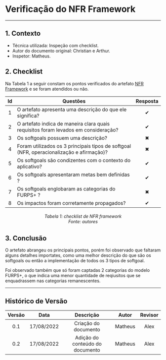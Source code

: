 # Verificação do NFR Framework
***

## **1. Contexto**

- Técnica utilizada: Inspeção com checklist.
- Autor do documento original: Christian e Arthur.
- Inspetor: Matheus.

## **2. Checklist**

Na Tabela 1 a seguir constam os pontos verificados do artefato [NFR Framework](../../modelagem/nfr.md) e se foram atendidos ou não.

|Id|Questões|Resposta|
|:---:|---|:---:|
|1|O artefato apresenta uma descrição do que ele significa? |✔ |
|2|O artefato indica de maneira clara quais requisitos foram levados em consideração? |✔ |
|3|Os softgoals possuem uma descrição? |✖ |
|4|Foram utilizados os 3 principais tipos de softgoal (NFR, operacionalização e afirmação)? |✖|
|5|Os softgoals são condizentes com o contexto do aplicativo? |✔|
|6|Os softgoals apresentaram metas bem definidas ?|✔|
|7|Os softgoals englobaram as categorias do FURPS+ ?|✖|
|8|Os impactos foram corretamente propagados?|✔|

<h6 align = "center">Tabela 1: checklist de NFR framework<br>
Fonte: autores</h6>


## **3. Conclusão**

O artefato abrangeu os principais pontos, porém foi observado que faltaram alguns detalhes importates, como uma melhor descrição do que são os softgoals ou então a implementação de todos os 3 tipos de softgoal.

Foi observado também que só foram captadas 2 categorias do modelo FURPS+, o que indica uma menor quantidade de reqiusitos que se enquadrassem nas categorias remanescentes.

***
## Histórico de Versão

| Versão |    Data    |       Descrição       |     Autor     |    Revisor    |
|:------:|:----------:|:---------------------:|:-------------:|:-------------:|
| 0.1 | 17/08/2022 | Criação do documento | Matheus | Alex |
| 0.2 | 17/08/2022 | Adição do conteúdo do documento | Matheus | Alex |

